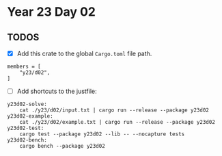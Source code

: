 # Year 23 Day 02

## TODOS

- [x] Add this crate to the global `Cargo.toml` file path.

```
members = [
    "y23/d02",
]
```

- [ ] Add shortcuts to the justfile:

```
y23d02-solve:
    cat ./y23/d02/input.txt | cargo run --release --package y23d02
y23d02-example:
    cat ./y23/d02/example.txt | cargo run --release --package y23d02
y23d02-test:
    cargo test --package y23d02 --lib -- --nocapture tests
y23d02-bench:
    cargo bench --package y23d02
```